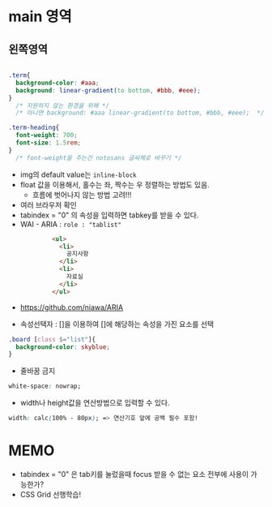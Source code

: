 # main 영역

## 왼쪽영역
```css

.term{
  background-color: #aaa;
  background: linear-gradient(to bottom, #bbb, #eee);
}
  /* 지원하지 않는 환경을 위해 */
  /* 아니면 background: #aaa linear-gradient(to bottom, #bbb, #eee);  */

.term-heading{
  font-weight: 700;
  font-size: 1.5rem;
}
  /* font-weight을 주는건 notosans 글씨체로 바꾸기 */
```
- img의 default value는 `inline-block`
- float 값을 이용해서, 홀수는 좌, 짝수는 우 정렬하는 방법도 있음.
   + 흐름에 벗어나지 않는 방법 고려!!!
- 여러 브라우저 확인
- tabindex = "0" 의 속성을 입력하면 tabkey를 받을 수 있다.
- WAI - ARIA : `role : "tablist"`
```html
            <ul>
              <li>
                공지사항
              </li>
              <li>
                자료실
              </li>
            </ul>
```
  + https://github.com/niawa/ARIA   

- 속성선택자 : []을 이용하여 []에 해당하는 속성을 가진 요소를 선택
```css
.board [class $="list"]{
  background-color: skyblue;
}   
```        
- 줄바꿈 금지  
```css
white-space: nowrap;
```
- width나 height값을 연산방법으로 입력할 수 있다. 
```css
width: calc(100% - 80px); => 연산기호 앞에 공백 필수 포함!
```

# MEMO
- tabindex = "0" 은 tab키를 눌렀을때 focus 받을 수 없는 요소 전부에 사용이 가능한가?
- CSS Grid 선행학습!
